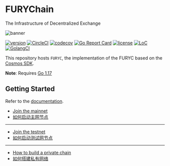 # FURYChain
The Infrastructure of Decentralized Exchange

![banner](docs/images/chain.png)

[![version](https://img.shields.io/github/tag/gridfx/fxchain.svg)](https://github.com/gridx/fxchain/releases/latest)
[![CircleCI](https://circleci.com/gh/gridfx/fxchain/tree/dev.svg?style=shield)](https://circleci.com/gh/gridfx/fxchain/tree/dev)
[![codecov](https://codecov.io/gh/gridfx/fxchain/branch/master/graph/badge.svg)](https://codecov.io/gh/gridfx/fxchain)
[![Go Report Card](https://goreportcard.com/badge/github.com/gridx/fxchain)](https://goreportcard.com/report/github.com/gridx/fxchain)
[![license](https://img.shields.io/badge/license-Apache%202.0-green)](https://github.com/gridx/fxchain/blob/dev/LICENSE)
[![LoC](https://tokei.rs/b1/github/gridfx/fxchain)](https://github.com/gridx/fxchain)
[![GolangCI](https://golangci.com/badges/github.com/gridx/fxchain.svg)](https://golangci.com/r/github.com/gridx/fxchain)

This repository hosts `FURYC`, the implementation of the FURYC based on the [Cosmos SDK](https://github.com/cosmos/cosmos-sdk).

**Note**: Requires [Go 1.17](https://golang.org/dl/)

## Getting Started
Refer to the [documentation](https://fxchain-docs.readthedocs.io/en/latest/index.html).

- [Join the mainnet](https://github.com/gridx/mainnet/blob/main/README.md)
- [如何启动主网节点](https://forum.fury.club/d/174)
  
___
- [Join the testnet](https://github.com/gridx/testnets/blob/master/README.md)
- [如何启动测试网节点](https://forum.fury.club/d/179)

___
- [How to build a private chain](https://forum.fury.club/d/274-how-to-build-a-private-chain)
- [如何搭建私有网络](https://forum.fury.club/d/273)




